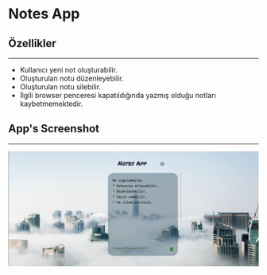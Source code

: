 # Notes App

## Özellikler
---
* Kullanıcı yeni not oluşturabilir.
* Oluşturulan notu düzenleyebilir.
* Oluşturulan notu silebilir.
* İlgili browser penceresi kapatıldığında yazmış olduğu notları kaybetmemektedir.

## App's Screenshot
---
![Notes-app](/src/img/notes-app-last.png)


